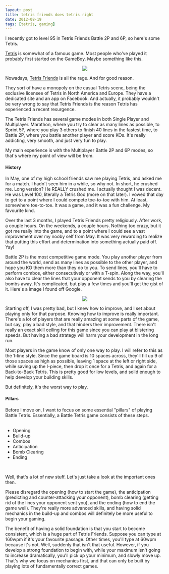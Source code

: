 ```yaml
---
layout: post
title: tetris friends does tetris right
date: 2012-08-19
tags: [tetris, gaming]
---
```


<p>
  I recently got to level 95 in Tetris Friends Battle 2P and 6P, so here's some Tetris.
</p>

<p>
  <a href="http://en.wikipedia.org/wiki/Tetris">Tetris</a> is somewhat of a famous game. Most people who've played it probably first
  started on the GameBoy. Maybe something like this.
</p>

<center>
<img src="http://upload.wikimedia.org/wikipedia/en/4/4a/GB_Tetris.png">
</center>

<p>
  Nowadays, <a href="http://www.tetrisfriends.com/" target="_blank">Tetris Friends</a> is all the rage. 
  And for good reason.
</p>

<p>
  They sort of have a monopoly on the casual Tetris scene, being the exclusive licensee of Tetris in North America and Europe. They have a dedicated site and an app on Facebook. 
  And actually, it probably wouldn't be very wrong to say that Tetris Friends is the reason Tetris has experienced a recent resurgence.
</p>

<p>
  The Tetris Friends has several game modes in both Single Player and Multiplayer. Marathon, where you try to clear as many lines as possible,
  to Sprint 5P, where you play 3 others to finish 40 lines in the fastest time, to Battle 2P, where you battle another player and score KOs. 
  It's really addicting, very smooth, and just very fun to play. 
</p>

<p>
  My main experience is with the Multiplayer Battle 2P and 6P modes, so that's where my point of view will be from.
</p>
<h4 class="subheader">History</h4>
<p>
  In May, one of my high school friends saw me playing Tetris, and asked me for a match. I hadn't seen him in a while, so why not.
  In short, he crushed me. Long version? He REALLY crushed me. I actually thought I was decent. He was Level 100, literally a Tetris God (more on that later).
  I vowed that day to get to a point where I could compete toe-to-toe with him. At least, somewhere toe-to-toe. It was a game, and it was a 
  fun challenge. My favourite kind.
</p>

<p>
  Over the last 3 months, I played Tetris Friends pretty religiously. After work, a couple hours. On the weekends, a couple hours. Nothing too crazy,
  but it got me really into the game, and to a point where I could see a vast improvement over my nooby self from May. It was very rewarding to realize
  that putting this effort and determination into something actually paid off. Yay!
</p>

<p>
  Battle 2P is the most competitive game mode. You play another player from around the world,
  send as many lines as possible to the other player, and hope you KO them more than they do to you. To send lines, you'll have to perform combos, either 
  consecutively or with a T-spin. Along the way, you'll also have to clear the lines that your opponent sends to you by clearing the bombs away. It's complicated,
  but play a few times and you'll get the gist of it. Here's a image I found off Google.
</p>

<center>
<img class="scale-with-grid child-padding" src="http://i.ytimg.com/vi/AHdBNRff2AY/0.jpg">
</center>

<p> 
  Starting off, I was pretty bad, but I knew how to improve, and I set about playing only for that purpose.
  Knowing how to improve is really important. There's a lot of players that are really amazing at some parts of the game, but say, play a bad style, and that hinders
  their improvement. There isn't really an exact skill ceiling for this game since you can play at blistering speeds. But having a bad strategy will harm your development
  in the long run.
</p>

<p>
  Most players in the game know of only one way to play. I will refer to this as the 1-line style. Since the game board is 10 spaces across, they'll fill up
  9 of those spaces as high as possible, leaving 1 space at the left or right side, while saving up the I-piece, then drop it once for 
  a Tetris, and again for a Back-to-Back Tetris. This is pretty good for low levels, and solid enough to help develop your building skills. 
</p>

<p> 
  But definitely, it's the worst way to play.
</p>


<h4 class="subheader">Pillars</h4>

<p>
  Before I move on, I want to focus on some essential "pillars" of playing Battle Tetris. Essentially, a Battle Tetris game consists of these steps.

<br />
<br />

- Opening <br />
- Build-up <br />
- Combos <br />
- Anticipation <br />
- Bomb Clearing <br />
- Ending <br />

</br>

  Well, that's a lot of new stuff. Let's just take a look at the important ones then.
</p>

<p>
  Please disregard the opening (how to start the game), the anticipation (predicting and counter-attacking your opponent),
  bomb clearing (getting rid of the lines your opponent sent you), and the ending (how to end the game well). They're really more advanced skills,
  and having solid mechanics in the build-up and combos will definitely be more useful to begin your gaming.
</p>

<p>
  The benefit of having a solid foundation is that you start to become consistent, which is a huge part of Tetris Friends. Suppose you can type at 160wpm if it's your favourite passage.
  Other times, you'll type at 60wpm because it's not. Well, suddenly that isn't that useful. However, if you develop a strong foundation to begin with, while your maximum isn't going to
  increase dramatically, you'll pick up your minimum, and slowly move up. That's why we focus on mechanics first, and that can only be built by playing lots of fundamentally correct games.
</p>
